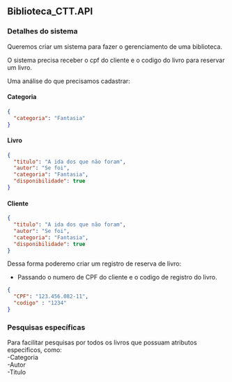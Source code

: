 ## Biblioteca_CTT.API

### Detalhes do sistema

Queremos criar um sistema para fazer o gerenciamento de uma biblioteca.

O sistema precisa receber o cpf do cliente e o codigo do livro para reservar um livro.

Uma análise do que precisamos cadastrar: 

#### Categoria
```json
{
  "categoria": "Fantasia"
}
```

#### Livro
```json
{
  "titulo": "A ida dos que não foram",
  "autor": "Se foi",
  "categoria": "Fantasia",
  "disponibilidade": true
}
```

#### Cliente
```json
{
  "titulo": "A ida dos que não foram",
  "autor": "Se foi",
  "categoria": "Fantasia",
  "disponibilidade": true
}
```
Dessa forma poderemo criar um registro de reserva de livro:
- Passando o numero de CPF do cliente e o codigo de registro do livro.
```json
{
  "CPF": "123.456.082-11",
  "codigo" : "1234"
}
```
### Pesquisas específicas 
Para facilitar pesquisas por todos os livros que possuam atributos especificos, como: <br>
-Categoria <br>
-Autor <br>
-Titulo


